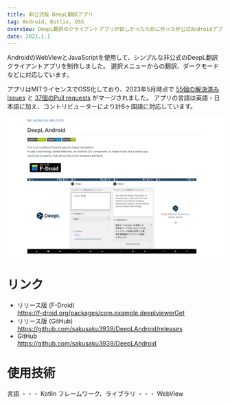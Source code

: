```yaml
---
title: 非公式版 DeepL翻訳アプリ
tag: Android, Kotlin, OSS
overview: DeepL翻訳のクライアントアプリが欲しかったために作った非公式Androidアプリ
date: 2021.1.1
---
```


AndroidのWebViewとJavaScriptを使用して、シンプルな非公式のDeepL翻訳クライアントアプリを制作しました。
選択メニューからの翻訳、ダークモードなどに対応しています。

アプリはMITライセンスでOSS化しており、2023年5月時点で <a href="https://github.com/sakusaku3939/DeepLAndroid/issues?q=is%3Aissue+is%3Aclosed" target="_blank">55個の解決済みIssues</a> と <a href="https://github.com/sakusaku3939/DeepLAndroid/pulls?q=is%3Apr+is%3Aclosed" target="_blank">37個のPull requests</a> がマージされました。
アプリの言語は英語・日本語に加え、コントリビューターにより計8ヶ国語に対応しています。

![](/public/posts/deepl-android/screenshot.png)

# リンク
- リリース版 (F-Droid)  
https://f-droid.org/packages/com.example.deeplviewerGet
- リリース版 (GitHub)  
https://github.com/sakusaku3939/DeepLAndroid/releases
- GitHub  
https://github.com/sakusaku3939/DeepLAndroid

# 使用技術
言語 ・・・ Kotlin
フレームワーク、ライブラリ ・・・ WebView
